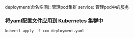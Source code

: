 deployment(命名空间): 管理pod集群
service: 管理pod中的服务

### 将yaml配置文件应用到 Kubernetes 集群中
`kubectl apply -f xxx-deployment.yaml`